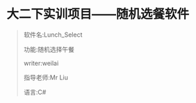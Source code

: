 ﻿# 大二下实训项目——随机选餐软件

> 软件名:Lunch_Select
> 
> 功能:随机选择午餐
> 
> writer:weilai
> 
> 指导老师:Mr Liu
> 
> 语言:C#